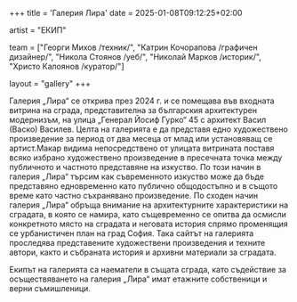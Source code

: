 +++
title = 'Галерия Лира'
date = 2025-01-08T09:12:25+02:00

artist = "ЕКИП"

team = ["Георги Михов /техник/", "Катрин Кочорапова /графичен дизайнер/", "Никола Стоянов /уеб/", "Николай Марков /историк/", "Христо Калоянов /куратор/"]

layout = "gallery"
+++

Галерия „Лира“ се открива през 2024 г. и се помещава във входната витрина на сграда, представителна за българския архитектурен модернизъм, на улица „Генерал Йосиф Гурко“ 45 с архитект Васил (Васко) Василев. Целта на галерията е да представя едно художествено произведение за период от два месеца от млад или установяващ се артист.Макар видима непосредствено от улицата витрината поставя всяко избрано художествено произведение в пресечната точка между публичното и частното представяне на изкуство. По този начин в галерия „Лира“ търсим как съвременното изкуство може да бъде представяно едновременно като публично общодостъпно и в същото време като частно съхранявано произведение. По сходен начин галерия „Лира“ обръща внимание на архитектурните характеристики на сградата, в която се намира, като същевременно се опитва да осмисли конкретното място на сградата и неговата история спрямо променящия се урбанистичен план на град София. Така сайтът на галерията проследява представените художествени произведения и техните автори, както и събраната история и архивни материали за сградата.

Екипът на галерията са наематели в същата сграда, като съдействие за осъществяването на галерия „Лира“ имат етажните собственици и верни съмишленици.